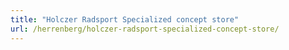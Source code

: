 ```yaml
---
title: "Holczer Radsport Specialized concept store"
url: /herrenberg/holczer-radsport-specialized-concept-store/
---
```


